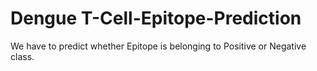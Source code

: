 # Dengue T-Cell-Epitope-Prediction
We have to predict whether Epitope is belonging to Positive or Negative class.
